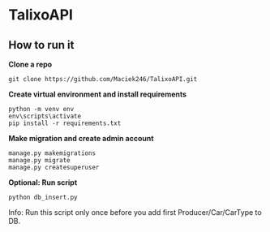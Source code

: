 # TalixoAPI

## How to run it

**Clone a repo**

    git clone https://github.com/Maciek246/TalixoAPI.git
    
**Create virtual environment and install requirements**

    python -m venv env
    env\scripts\activate
    pip install -r requirements.txt
    
**Make migration and create admin account**

    manage.py makemigrations
    manage.py migrate
    manage.py createsuperuser
    
**Optional: Run script**

    python db_insert.py
    
Info: Run this script only once before you add first Producer/Car/CarType to DB.
